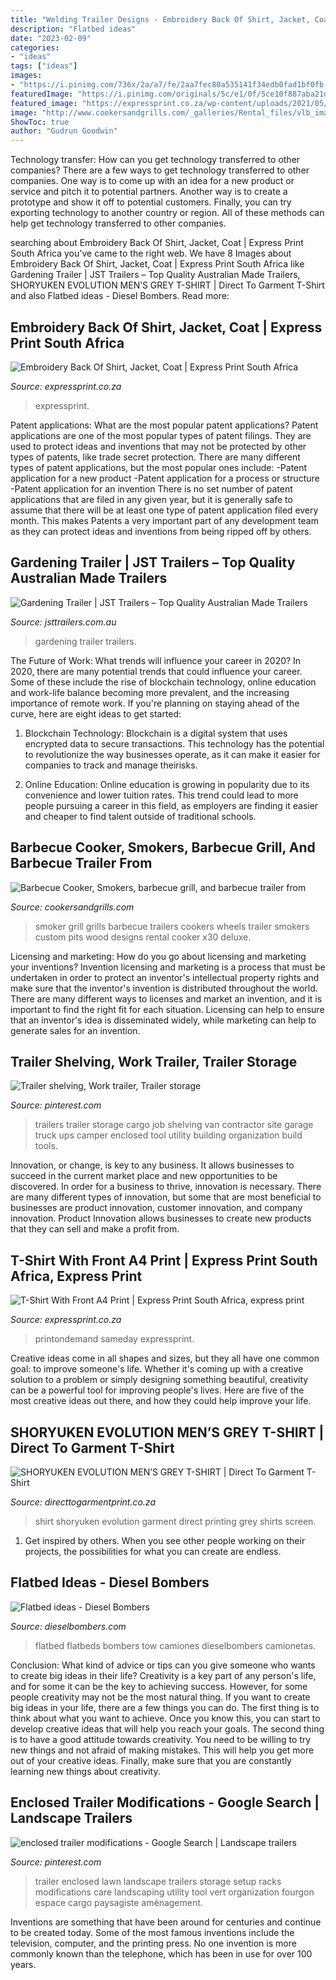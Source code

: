 ```yaml
---
title: "Welding Trailer Designs - Embroidery Back Of Shirt, Jacket, Coat"
description: "Flatbed ideas"
date: "2023-02-09"
categories:
- "ideas"
tags: ["ideas"]
images:
- "https://i.pinimg.com/736x/2a/a7/fe/2aa7fec80a535141f34edb0fad1bf0fb--enclosed-trailers-lawn-trailer.jpg"
featuredImage: "https://i.pinimg.com/originals/5c/e1/0f/5ce10f887aba21dcaaed84b64c29dfc4.jpg"
featured_image: "https://expressprint.co.za/wp-content/uploads/2021/05/t-shirts-11-768x1029.jpg"
image: "http://www.cookersandgrills.com/_galleries/Rental_files/vlb_images12/8x30_smoker_rental_unit.jpg"
ShowToc: true
author: "Gudrun Goodwin"
---
```



Technology transfer: How can you get technology transferred to other companies?
There are a few ways to get technology transferred to other companies. One way is to come up with an idea for a new product or service and pitch it to potential partners. Another way is to create a prototype and show it off to potential customers. Finally, you can try exporting technology to another country or region. All of these methods can help get technology transferred to other companies.

	

		
searching about Embroidery Back Of Shirt, Jacket, Coat | Express Print South Africa you've came to the right web. We have 8 Images about Embroidery Back Of Shirt, Jacket, Coat | Express Print South Africa like Gardening Trailer | JST Trailers – Top Quality Australian Made Trailers, SHORYUKEN EVOLUTION MEN’S GREY T-SHIRT | Direct To Garment T-Shirt and also Flatbed ideas - Diesel Bombers. Read more:
		
    
## Embroidery Back Of Shirt, Jacket, Coat | Express Print South Africa

<img loading=lazy src="https://expressprint.co.za/wp-content/uploads/2020/01/express-print-91-298x300.jpg" onerror="this.onerror=null;this.src='https://tse4.mm.bing.net/th?id=OIP.UDU_h_9oGmMiqQKc4ViwrAAAAA&amp;pid=15.1';" alt="Embroidery Back Of Shirt, Jacket, Coat | Express Print South Africa">

_Source: expressprint.co.za_

>expressprint. 

	

Patent applications: What are the most popular patent applications?
Patent applications are one of the most popular types of patent filings. They are used to protect ideas and inventions that may not be protected by other types of patents, like trade secret protection. 
 There are many different types of patent applications, but the most popular ones include: 
-Patent application for a new product 
-Patent application for a process or structure 
-Patent application for an invention 
There is no set number of patent applications that are filed in any given year, but it is generally safe to assume that there will be at least one type of patent application filed every month. This makes Patents a very important part of any development team as they can protect ideas and inventions from being ripped off by others.

    
## Gardening Trailer | JST Trailers – Top Quality Australian Made Trailers

<img loading=lazy src="https://jsttrailers.com.au/wp-content/uploads/2017/10/Gardening.jpg" onerror="this.onerror=null;this.src='https://tse1.mm.bing.net/th?id=OIP.BIbnvdMkPgHVwFzJDcibnQHaFj&amp;pid=15.1';" alt="Gardening Trailer | JST Trailers – Top Quality Australian Made Trailers">

_Source: jsttrailers.com.au_

>gardening trailer trailers. 

	

The Future of Work: What trends will influence your career in 2020?
In 2020, there are many potential trends that could influence your career. Some of these include the rise of blockchain technology, online education and work-life balance becoming more prevalent, and the increasing importance of remote work. If you're planning on staying ahead of the curve, here are eight ideas to get started:
1. Blockchain Technology: Blockchain is a digital system that uses encrypted data to secure transactions. This technology has the potential to revolutionize the way businesses operate, as it can make it easier for companies to track and manage theirisks.

2. Online Education: Online education is growing in popularity due to its convenience and lower tuition rates. This trend could lead to more people pursuing a career in this field, as employers are finding it easier and cheaper to find talent outside of traditional schools.


    
## Barbecue Cooker, Smokers, Barbecue Grill, And Barbecue Trailer From

<img loading=lazy src="http://www.cookersandgrills.com/_galleries/Rental_files/vlb_images12/8x30_smoker_rental_unit.jpg" onerror="this.onerror=null;this.src='https://tse3.mm.bing.net/th?id=OIP.clGtLWobrXQ_reqbHDT3swAAAA&amp;pid=15.1';" alt="Barbecue Cooker, Smokers, barbecue grill, and barbecue trailer from">

_Source: cookersandgrills.com_

>smoker grill grills barbecue trailers cookers wheels trailer smokers custom pits wood designs rental cooker x30 deluxe. 

	

Licensing and marketing: How do you go about licensing and marketing your inventions?
Invention licensing and marketing is a process that must be undertaken in order to protect an inventor's intellectual property rights and make sure that the inventor's invention is distributed throughout the world. There are many different ways to licenses and market an invention, and it is important to find the right fit for each situation. Licensing can help to ensure that an inventor's idea is disseminated widely, while marketing can help to generate sales for an invention.

    
## Trailer Shelving, Work Trailer, Trailer Storage

<img loading=lazy src="https://i.pinimg.com/originals/5c/e1/0f/5ce10f887aba21dcaaed84b64c29dfc4.jpg" onerror="this.onerror=null;this.src='https://tse4.mm.bing.net/th?id=OIP.606BQxyb0UDBYrjuC8P0uwHaJ4&amp;pid=15.1';" alt="Trailer shelving, Work trailer, Trailer storage">

_Source: pinterest.com_

>trailers trailer storage cargo job shelving van contractor site garage truck ups camper enclosed tool utility building organization build tools. 

	

Innovation, or change, is key to any business. It allows businesses to succeed in the current market place and new opportunities to be discovered. In order for a business to thrive, innovation is necessary. There are many different types of innovation, but some that are most beneficial to businesses are product innovation, customer innovation, and company innovation. Product Innovation allows businesses to create new products that they can sell and make a profit from.

    
## T-Shirt With Front A4 Print | Express Print South Africa, Express Print

<img loading=lazy src="https://expressprint.co.za/wp-content/uploads/2021/05/t-shirts-11-768x1029.jpg" onerror="this.onerror=null;this.src='https://tse1.mm.bing.net/th?id=OIP.UiWnS5aZwGRtDSx5xs78dwHaJ7&amp;pid=15.1';" alt="T-Shirt With Front A4 Print | Express Print South Africa, express print">

_Source: expressprint.co.za_

>printondemand sameday expressprint. 

	

Creative ideas come in all shapes and sizes, but they all have one common goal: to improve someone's life. Whether it's coming up with a creative solution to a problem or simply designing something beautiful, creativity can be a powerful tool for improving people's lives. Here are five of the most creative ideas out there, and how they could help improve your life.

    
## SHORYUKEN EVOLUTION MEN’S GREY T-SHIRT | Direct To Garment T-Shirt

<img loading=lazy src="https://directtogarmentprint.co.za/wp-content/uploads/2017/12/direct-to-garment-46-1-600x800.jpg" onerror="this.onerror=null;this.src='https://tse1.mm.bing.net/th?id=OIP.SStTdn0v9JiYM8FMcIY0ZAHaJ4&amp;pid=15.1';" alt="SHORYUKEN EVOLUTION MEN’S GREY T-SHIRT | Direct To Garment T-Shirt">

_Source: directtogarmentprint.co.za_

>shirt shoryuken evolution garment direct printing grey shirts screen. 

	

1. Get inspired by others. When you see other people working on their projects, the possibilities for what you can create are endless.

    
## Flatbed Ideas - Diesel Bombers

<img loading=lazy src="https://www.dieselbombers.com/attachments/shade-tree-pro-mechanics-fabrication/35383d1501282860-flatbed-ideas-100_4907.jpg" onerror="this.onerror=null;this.src='https://tse3.mm.bing.net/th?id=OIP.tBmKbVop5u-dGTpgK1y2sgHaJ4&amp;pid=15.1';" alt="Flatbed ideas - Diesel Bombers">

_Source: dieselbombers.com_

>flatbed flatbeds bombers tow camiones dieselbombers camionetas. 

	

Conclusion: What kind of advice or tips can you give someone who wants to create big ideas in their life?
Creativity is a key part of any person's life, and for some it can be the key to achieving success. However, for some people creativity may not be the most natural thing. If you want to create big ideas in your life, there are a few things you can do. The first thing is to think about what you want to achieve. Once you know this, you can start to develop creative ideas that will help you reach your goals. The second thing is to have a good attitude towards creativity. You need to be willing to try new things and not afraid of making mistakes. This will help you get more out of your creative ideas. Finally, make sure that you are constantly learning new things about creativity.

    
## Enclosed Trailer Modifications - Google Search | Landscape Trailers

<img loading=lazy src="https://i.pinimg.com/736x/2a/a7/fe/2aa7fec80a535141f34edb0fad1bf0fb--enclosed-trailers-lawn-trailer.jpg" onerror="this.onerror=null;this.src='https://tse2.mm.bing.net/th?id=OIP.gnCu2Aa2JMtCOgLZIbc2GQHaFj&amp;pid=15.1';" alt="enclosed trailer modifications - Google Search | Landscape trailers">

_Source: pinterest.com_

>trailer enclosed lawn landscape trailers storage setup racks modifications care landscaping utility tool vert organization fourgon espace cargo paysagiste aménagement. 

	

Inventions are something that have been around for centuries and continue to be created today. Some of the most famous inventions include the television, computer, and the printing press. No one invention is more commonly known than the telephone, which has been in use for over 100 years.

